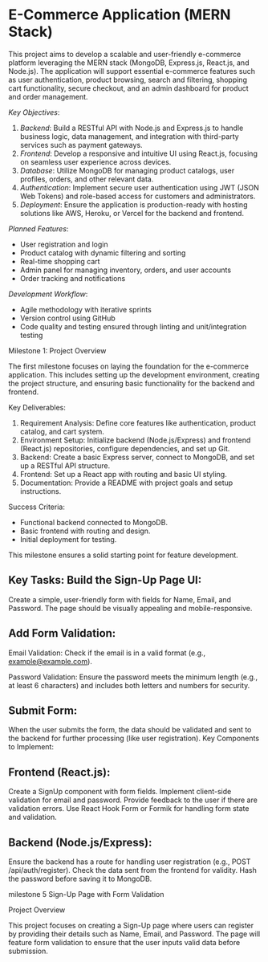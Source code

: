 
# E-Commerce Application (MERN Stack)

This project aims to develop a scalable and user-friendly e-commerce platform leveraging the MERN stack (MongoDB, Express.js, React.js, and Node.js). The application will support essential e-commerce features such as user authentication, product browsing, search and filtering, shopping cart functionality, secure checkout, and an admin dashboard for product and order management. 

*Key Objectives*:
1. *Backend*: Build a RESTful API with Node.js and Express.js to handle business logic, data management, and integration with third-party services such as payment gateways.
2. *Frontend*: Develop a responsive and intuitive UI using React.js, focusing on seamless user experience across devices.
3. *Database*: Utilize MongoDB for managing product catalogs, user profiles, orders, and other relevant data.
4. *Authentication*: Implement secure user authentication using JWT (JSON Web Tokens) and role-based access for customers and administrators.
5. *Deployment*: Ensure the application is production-ready with hosting solutions like AWS, Heroku, or Vercel for the backend and frontend.

*Planned Features*:
- User registration and login
- Product catalog with dynamic filtering and sorting
- Real-time shopping cart
- Admin panel for managing inventory, orders, and user accounts
- Order tracking and notifications

*Development Workflow*:
- Agile methodology with iterative sprints
- Version control using GitHub
- Code quality and testing ensured through linting and unit/integration testing

Milestone 1: Project Overview

The first milestone focuses on laying the foundation for the e-commerce application. This includes setting up the development environment, creating the project structure, and ensuring basic functionality for the backend and frontend.

 Key Deliverables:
1. Requirement Analysis: Define core features like authentication, product catalog, and cart system.
2. Environment Setup: Initialize backend (Node.js/Express) and frontend (React.js) repositories, configure dependencies, and set up Git.
3. Backend: Create a basic Express server, connect to MongoDB, and set up a RESTful API structure.
4. Frontend: Set up a React app with routing and basic UI styling.
5. Documentation: Provide a README with project goals and setup instructions.

 Success Criteria:
- Functional backend connected to MongoDB.
- Basic frontend with routing and design.
- Initial deployment for testing. 

This milestone ensures a solid starting point for feature development.



Key Tasks:
Build the Sign-Up Page UI:
-

Create a simple, user-friendly form with fields for Name, Email, and Password.
The page should be visually appealing and mobile-responsive.

Add Form Validation:
-
Email Validation: Check if the email is in a valid format (e.g., example@example.com).


Password Validation: Ensure the password meets the minimum length (e.g., at least 6 characters) and includes both letters and numbers for security.

Submit Form:
-
When the user submits the form, the data should be validated and sent to the backend for further processing (like user registration).
Key Components to Implement:

Frontend (React.js):
-
Create a SignUp component with form fields.
Implement client-side validation for email and password.
Provide feedback to the user if there are validation errors.
Use React Hook Form or Formik for handling form state and validation.

Backend (Node.js/Express):
-
Ensure the backend has a route for handling user registration (e.g., POST /api/auth/register).
Check the data sent from the frontend for validity.
Hash the password before saving it to MongoDB.



milestone 5
Sign-Up Page with Form Validation

Project Overview

This project focuses on creating a Sign-Up page where users can register by providing their details such as Name, Email, and Password. The page will feature form validation to ensure that the user inputs valid data before submission.
